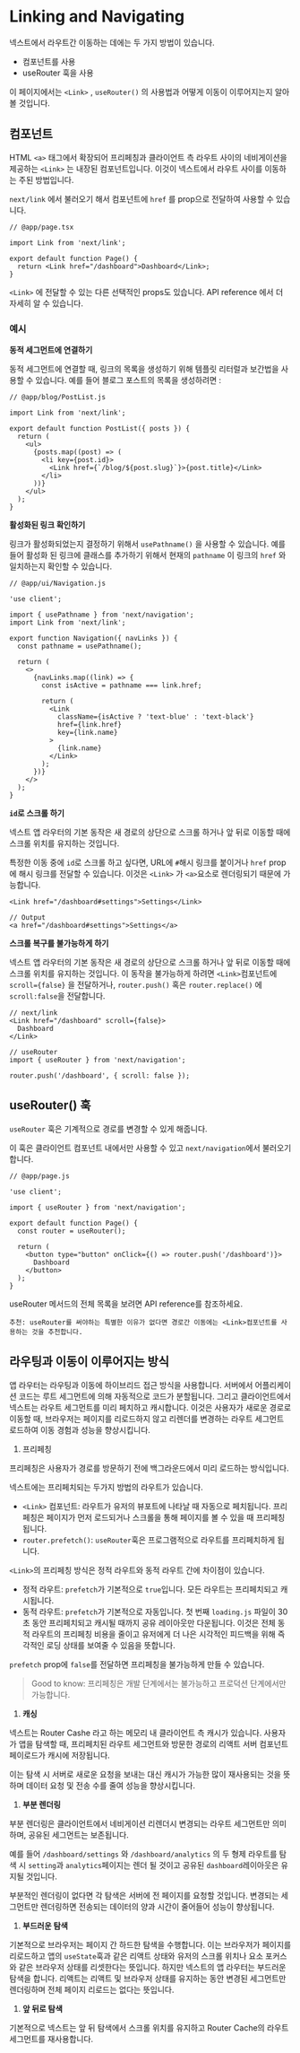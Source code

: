 # Linking and Navigating

넥스트에서 라우트간 이동하는 데에는 두 가지 방법이 있습니다.

- <Link> 컴포넌트를 사용
- useRouter 훅을 사용

이 페이지에서는 `<Link>` , `useRouter()` 의 사용법과 어떻게 이동이 이루어지는지 알아 볼 것입니다.

## <Link> 컴포넌트

HTML `<a>` 태그에서 확장되어 프리페칭과 클라이언트 측 라우트 사이의 네비게이션을 제공하는 `<Link>` 는 내장된 컴포넌트입니다. 이것이 넥스트에서 라우트 사이를 이동하는 주된 방법입니다.

`next/link` 에서 불러오기 해서 컴포넌트에 `href` 를 prop으로 전달하여 사용할 수 있습니다.

```tsx
// @app/page.tsx

import Link from 'next/link';

export default function Page() {
  return <Link href="/dashboard">Dashboard</Link>;
}
```

`<Link>` 에 전달할 수 있는 다른 선택적인 props도 있습니다. API reference 에서 더 자세히 알 수 있습니다.

### 예시

**동적 세그먼트에 연결하기**

동적 세그먼트에 연결할 때, 링크의 목록을 생성하기 위해 템플릿 리터럴과 보간법을 사용할 수 있습니다. 예를 들어 블로그 포스트의 목록을 생성하려면 :

```tsx
// @app/blog/PostList.js

import Link from 'next/link';

export default function PostList({ posts }) {
  return (
    <ul>
      {posts.map((post) => (
        <li key={post.id}>
          <Link href={`/blog/${post.slug}`}>{post.title}</Link>
        </li>
      ))}
    </ul>
  );
}
```

**활성화된 링크 확인하기**

링크가 활성화되었는지 결정하기 위해서 `usePathname()` 을 사용할 수 있습니다. 예를 들어 활성화 된 링크에 클래스를 추가하기 위해서 현재의 `pathname` 이 링크의 `href` 와 일치하는지 확인할 수 있습니다.

```tsx
// @app/ui/Navigation.js

'use client';

import { usePathname } from 'next/navigation';
import Link from 'next/link';

export function Navigation({ navLinks }) {
  const pathname = usePathname();

  return (
    <>
      {navLinks.map((link) => {
        const isActive = pathname === link.href;

        return (
          <Link
            className={isActive ? 'text-blue' : 'text-black'}
            href={link.href}
            key={link.name}
          >
            {link.name}
          </Link>
        );
      })}
    </>
  );
}
```

**`id`로 스크롤 하기**

넥스트 앱 라우터의 기본 동작은 새 경로의 상단으로 스크롤 하거나 앞 뒤로 이동할 때에 스크롤 위치를 유지하는 것입니다.

특정한 이동 중에 `id`로 스크롤 하고 싶다면, URL에 `#`해시 링크를 붙이거나 `href` prop에 해시 링크를 전달할 수 있습니다. 이것은 `<Link>` 가 `<a>`요소로 렌더링되기 때문에 가능합니다.

```tsx
<Link href="/dashboard#settings">Settings</Link>

// Output
<a href="/dashboard#settings">Settings</a>
```

**스크롤 복구를 불가능하게 하기**

넥스트 앱 라우터의 기본 동작은 새 경로의 상단으로 스크롤 하거나 앞 뒤로 이동할 때에 스크롤 위치를 유지하는 것입니다. 이 동작을 불가능하게 하려면 `<Link>`컴포넌트에 `scroll={false}` 을 전달하거나, `router.push()` 혹은 `router.replace()` 에 `scroll:false`을 전달합니다.

```tsx
// next/link
<Link href="/dashboard" scroll={false}>
  Dashboard
</Link>
```

```tsx
// useRouter
import { useRouter } from 'next/navigation';

router.push('/dashboard', { scroll: false });
```

## useRouter() 훅

`useRouter` 훅은 기계적으로 경로를 변경할 수 있게 해줍니다.

이 훅은 클라이언트 컴포넌트 내에서만 사용할 수 있고 `next/navigation`에서 불러오기 합니다.

```tsx
// @app/page.js

'use client';

import { useRouter } from 'next/navigation';

export default function Page() {
  const router = useRouter();

  return (
    <button type="button" onClick={() => router.push('/dashboard')}>
      Dashboard
    </button>
  );
}
```

useRouter 메서드의 전체 목록을 보려면 API reference를 참조하세요.

```tsx
추천: useRouter를 써야하는 특별한 이유가 없다면 경로간 이동에는 <Link>컴포넌트를 사용하는 것을 추천합니다.
```

## 라우팅과 이동이 이루어지는 방식

앱 라우터는 라우팅과 이동에 하이브리드 접근 방식을 사용합니다. 서버에서 어플리케이션 코드는 루트 세그먼트에 의해 자동적으로 코드가 분할됩니다. 그리고 클라이언트에서 넥스트는 라우트 세그먼트를 미리 페치하고 캐시합니다. 이것은 사용자가 새로운 경로로 이동할 때, 브라우저는 페이지를 리로드하지 않고 리렌더를 변경하는 라우트 세그먼트 로드하여 이동 경험과 성능을 향상시킵니다.

1. 프리페칭

프리페칭은 사용자가 경로를 방문하기 전에 백그라운드에서 미리 로드하는 방식입니다.

넥스트에는 프리페치되는 두가지 방법의 라우트가 있습니다.

- `<Link>` 컴포넌트: 라우트가 유저의 뷰포트에 나타날 때 자동으로 페치됩니다. 프리페칭은 페이지가 먼저 로드되거나 스크롤을 통해 페이지를 볼 수 있을 때 프리페칭 됩니다.
- `router.prefetch()`: `useRouter`훅은 프로그램적으로 라우트를 프리페치하게 됩니다.

`<Link>`의 프리페칭 방식은 정적 라우트와 동적 라우트 간에 차이점이 있습니다.

- 정적 라우트: `prefetch`가 기본적으로 `true`입니다. 모든 라우트는 프리페치되고 캐시됩니다.
- 동적 라우트: `prefetch`가 기본적으로 자동입니다. 첫 번째 `loading.js` 파일이 30초 동안 프리페치되고 캐시될 때까지 공유 레이아웃만 다운됩니다. 이것은 전체 동적 라우트의 프리페칭 비용을 줄이고 유저에게 더 나은 시각적인 피드백을 위해 즉각적인 로딩 상태를 보여줄 수 있음을 뜻합니다.

`prefetch` prop에 `false`를 전달하면 프리페칭을 불가능하게 만들 수 있습니다.

> Good to know: 프리페칭은 개발 단계에서는 불가능하고 프로덕션 단계에서만 가능합니다.

1. **캐싱**

넥스트는 Router Cashe 라고 하는 메모리 내 클라이언트 측 캐시가 있습니다. 사용자가 앱을 탐색할 때, 프리페치된 라우트 세그먼트와 방문한 경로의 리액트 서버 컴포넌트 페이로드가 캐시에 저장됩니다.

이는 탐색 시 서버로 새로운 요청을 보내는 대신 캐시가 가능한 많이 재사용되는 것을 뜻하며 데이터 요청 및 전송 수를 줄여 성능을 향상시킵니다.

1. **부분 렌더링**

부분 렌더링은 클라이언트에서 네비게이션 리렌더시 변경되는 라우트 세그먼트만 의미하며, 공유된 세그먼트는 보존됩니다.

예를 들어 `/dashboard/settings` 와 `/dashboard/analytics` 의 두 형제 라우트를 탐색 시 `setting`과 `analytics`페이지는 렌더 될 것이고 공유된 `dashboard`레이아웃은 유지될 것입니다.

부분적인 렌더링이 없다면 각 탐색은 서버에 전 페이지를 요청할 것입니다. 변경되는 세그먼트만 렌더링하면 전송되는 데이터의 양과 시간이 줄어들어 성능이 향상됩니다.

1. **부드러운 탐색**

기본적으로 브라우저는 페이지 간 하드한 탐색을 수행합니다. 이는 브라우저가 페이지를 리로드하고 앱의 `useState`훅과 같은 리액트 상태와 유저의 스크롤 위치나 요소 포커스와 같은 브라우저 상태를 리셋한다는 뜻입니다. 하지만 넥스트의 앱 라우터는 부드러운 탐색을 합니다. 리액트는 리액트 및 브라우저 상태를 유지하는 동안 변경된 세그먼트만 렌더링하며 전체 페이지 리로드는 없다는 뜻입니다.

1. **앞 뒤로 탐색**

기본적으로 넥스트는 앞 뒤 탐색에서 스크롤 위치를 유지하고 Router Cache의 라우트 세그먼트를 재사용합니다.

